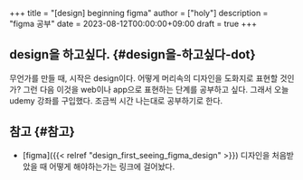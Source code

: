 +++
title = "[design] beginning figma"
author = ["holy"]
description = "figma 공부"
date = 2023-08-12T00:00:00+09:00
draft = true
+++

## design을 하고싶다. {#design을-하고싶다-dot}

무언가를 만들 때, 시작은 design이다. 어떻게 머리속의 디자인을 도화지로
표현할 것인가? 그런 다음 이것을 web이나 app으로 표현하는 단계를
공부하고 싶다. 그래서 오늘 udemy 강좌를 구입했다. 조금씩 시간 나는대로
공부하기로 한다.


## 참고 {#참고}

-   [figma]({{< relref "design_first_seeing_figma_design" >}}) 디자인을 처음받았을 때 어떻게 해야하는가는 링크에 걸어놨다.
